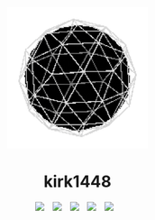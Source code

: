 <div align = "center">

<img src = "https://github.com/kirk1448/kirk1448/blob/main/sphere.gif" width = "250" height = "auto">

</div>
<div align = "center"> <h1> kirk1448 </h1> </div>
<div align = "center"> 
	<img src = "https://img.shields.io/badge/figma-%23F24E1E.svg?style=for-the-badge&logo=figma&logoColor=white"> &ensp;
	<img src = "https://img.shields.io/badge/.NET-5C2D91?style=for-the-badge&logo=.net&logoColor=white"> &ensp;
	<img src = "https://img.shields.io/badge/c%23-%23239120.svg?style=for-the-badge&logo=csharp&logoColor=white"> &ensp;
	<img src = "https://img.shields.io/badge/python-3670A0?style=for-the-badge&logo=python&logoColor=white"> &ensp;
	<img src = "https://img.shields.io/badge/unity-%23000000.svg?style=for-the-badge&logo=unity&logoColor=white"> &ensp;
</div>